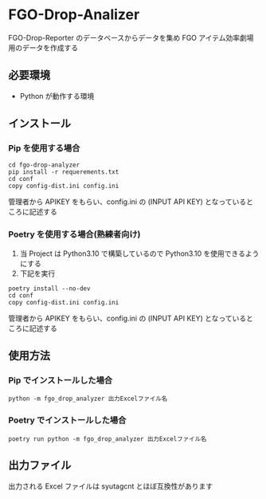 # FGO-Drop-Analizer

FGO-Drop-Reporter のデータベースからデータを集め FGO アイテム効率劇場用のデータを作成する

## 必要環境

- Python が動作する環境

## インストール

### Pip を使用する場合

```
cd fgo-drop-analyzer
pip install -r requerements.txt
cd conf
copy config-dist.ini config.ini
```

管理者から APIKEY をもらい、config.ini の (INPUT API KEY) となっているところに記述する

### Poetry を使用する場合(熟練者向け)

1. 当 Project は Python3.10 で構築しているので Python3.10 を使用できるようにする
2. 下記を実行

```
poetry install --no-dev
cd conf
copy config-dist.ini config.ini
```

管理者から APIKEY をもらい、config.ini の (INPUT API KEY) となっているところに記述する

## 使用方法

### Pip でインストールした場合

```
python -m fgo_drop_analyzer 出力Excelファイル名
```

### Poetry でインストールした場合

```
poetry run python -m fgo_drop_analyzer 出力Excelファイル名
```

## 出力ファイル

出力される Excel ファイルは syutagcnt とほぼ互換性があります

